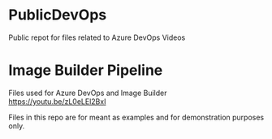 # PublicDevOps
Public repot for files related to Azure DevOps Videos

# Image Builder Pipeline
Files used for Azure DevOps and Image Builder
https://youtu.be/zL0eLEl2BxI







Files in this repo are for meant as examples and for demonstration purposes only.
